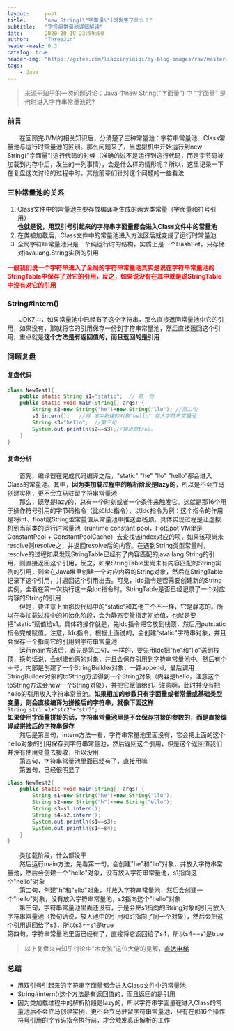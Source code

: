 ```yaml
---
layout:     post
title:      "new String(\"字面量\")时发生了什么？"
subtitle:   "字符串常量池详细解读"
date:       2020-10-19 23:59:00
author:     "ThreeJin"
header-mask: 0.3
catalog: true
header-img: "https://gitee.com/liaoxinyiqiqi/my-blog-images/raw/master/img/string-pool.bmp"
tags:
    - Java
---
```

> 来源于知乎的一次问题讨论：Java 中new String("字面量") 中 "字面量" 是何时进入字符串常量池的?

### 前言
&emsp;&emsp;在回顾完JVM的相关知识后，分清楚了三种常量池：字符串常量池、Class常量池与运行时常量池的区别。那么问题来了，当虚拟机中开始运行到new String("字面量")这行代码的时候（准确的说不是运行到这行代码，而是字节码被加载到内存中后，发生的一列事情），会是什么样的情形呢？所以，这里记录一下在复盘这次讨论的过程中时，其他前辈们针对这个问题的一些看法
### 三种常量池的关系
1. Class文件中的常量池主要存放编译期生成的两大类常量（字面量和符号引用）  
**也就是说，用双引号引起来的字符串字面量都会进入Class文件中的常量池**  
2. 在类被加载后，Class文件中的常量池进入方法区后就变成了运行时常量池  
3. 全局字符串常量池只是一个纯运行时的结构，实质上是一个HashSet<String>，只存储对java.lang.String实例的引用  

**<font color=red>一般我们说一个字符串进入了全局的字符串常量池其实是说在字符串常量池的StringTable中保存了对它的引用，反之，如果说没有在其中就是说StringTable中没有对它的引用</font>**

### String#intern()
&emsp;&emsp;JDK7中，如果常量池中已经有了这个字符串，那么直接返回常量池中它的引用，如果没有，那就将它的引用保存一份到字符串常量池，然后直接返回这个引用，重点就是**这个方法是有返回值的，而且返回的是引用**

### 问题复盘
#### 复盘代码
```java
class NewTest1{
    public static String s1="static";  // 第一句
    public static void main(String[] args) {
        String s2=new String("he")+new String("llo"); //第二句
        s1.intern();   //将 堆中新建的对象"hello" 存入字符串常量池
        String s3="hello";  //第三句
        System.out.println(s2==s3);//输出是true。
    }
}
```
#### 复盘分析
&emsp;&emsp;首先，编译器在完成代码编译之后，"static" "he" "llo" "hello"都会进入Class的常量池。其中，**因为类加载过程中的解析阶段是lazy的**，所以是不会立马创建实例，更不会立马驻留字符串常量池  
&emsp;&emsp;那么，既然是lazy的，总有一个时刻或者一个条件来触发它。这就是那16个用于操作符号引用的字节码指令（比如Idc指令），以Idc指令为例：这个指令的作用是将int、float或String型常量值从常量池中推送至栈顶。具体实现过程是让虚拟机到当前类的运行时常量池（runtime constant pool，HotSpot VM里是ConstantPool + ConstantPoolCache）去查找该index对应的项，如果该项尚未resolve则resolve之，并返回resolve后的内容。在遇到String类型常量时，resolve的过程如果发现StringTable已经有了内容匹配的java.lang.String的引用，则直接返回这个引用，反之，如果StringTable里尚未有内容匹配的String实例的引用，则会在Java堆里创建一个对应内容的String对象，然后在StringTable记录下这个引用，并返回这个引用出去。可见，ldc指令是否需要创建新的String实例，全看在第一次执行这一条ldc指令时，StringTable是否已经记录了一个对应内容的String的引用  
&emsp;&emsp;但是，要注意上面那段代码中的“static”和其他三个不一样，它是静态的。所以在类加载过程中的初始化阶段，会为静态变量指定初始值，也就是要把“static”赋值给s1。具体的操作就是，先ldc指令把它放到栈顶，然后用putstatic指令完成赋值。注意，ldc指令，根据上面说的，会创建"static"字符串对象，并且会保存一个指向它的引用到字符串常量池  
&emsp;&emsp;运行main方法后，首先是第二句，一样的，要先用ldc把"he"和"llo"送到栈顶，换句话说，会创建他俩的对象，并且会保存引用到字符串常量池中。然后有个＋号，内部是创建了一个StringBuilder对象，一路append，最后调用StringBuilder对象的toString方法得到一个String对象（内容是hello，注意这个toString方法会new一个String对象），并把它赋值给s1。注意啊，此时并没有把hello的引用放入字符串常量池。**如果相加的参数只有字面量或者常量或基础类型变量，则会直接编译为拼接后的字符串，就像下面这样**  
`String str1 =1+"str2"+"str3";`  
**如果使用字面量拼接的话，字符串常量池里是不会保存拼接的参数的，而是直接编译成拼接后的字符串保存**  
&emsp;&emsp;然后是第三句，intern方法一看，字符串常量池里面没有，它会把上面的这个hello对象的引用保存到字符串常量池，然后返回这个引用，但是这个返回值我们并没有使用变量去接收，所以没用  
&emsp;&emsp;第四句，字符串常量池里面已经有了，直接用嘛  
&emsp;&emsp;第五句，已经很明显了  
```java
class NewTest2{
    public static void main(String[] args) {
        String s1=new String("he")+new String("llo");
        String s2=new String("h")+new String("ello");
        String s3=s1.intern();
        String s4=s2.intern();
        System.out.println(s1==s3);
        System.out.println(s1==s4);
    }
}
```
&emsp;&emsp;类加载阶段，什么都没干  
&emsp;&emsp;然后运行main方法，先看第一句，会创建"he"和"llo"对象，并放入字符串常量池，然后会创建一个"hello"对象，没有放入字符串常量池，s1指向这个"hello"对象  
&emsp;&emsp;第二句，创建"h"和"ello"对象，并放入字符串常量池，然后会创建一个"hello"对象，没有放入字符串常量池，s2指向这个"hello"对象  
&emsp;&emsp;第三句，字符串常量池里面还没有，于是会把s1指向的String对象的引用放入字符串常量池（换句话说，放入池中的引用和s1指向了同一个对象），然后会把这个引用返回给了s3，所以s3==s1是true  
第四句，字符串常量池里面已经有了，直接将它返回给了s4，所以s4==s1是true  
>以上复盘来自知乎讨论中"木女孩"这位大佬的见解，[直达电梯](https://www.zhihu.com/question/55994121)

### 总结
- 用双引号引起来的字符串字面量都会进入Class文件中的常量池
- String#intern()这个方法是有返回值的，而且返回的是引用
- 因为类加载过程中的解析阶段是lazy的，所以字符串字面量在进入Class的常量池后不会立马创建实例，更不会立马驻留字符串常量池，只有在那16个操作符号引用的字节码指令执行前，才会触发真正解析的工作